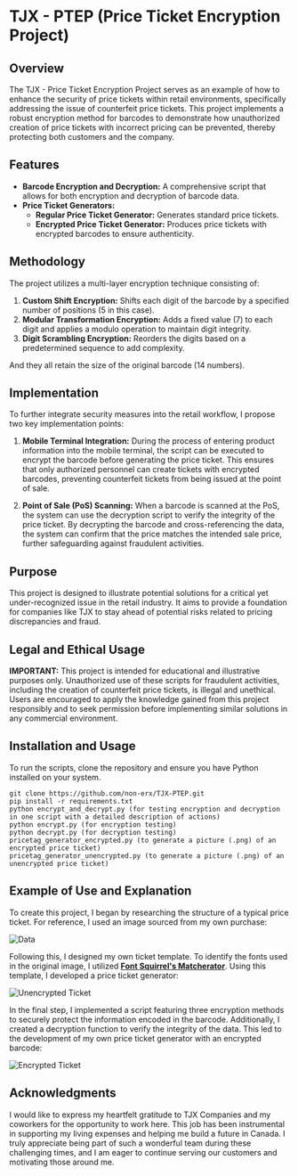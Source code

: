 # TJX - PTEP (Price Ticket Encryption Project)

## Overview
The TJX - Price Ticket Encryption Project serves as an example of how to enhance the security of price tickets within retail environments, specifically addressing the issue of counterfeit price tickets. This project implements a robust encryption method for barcodes to demonstrate how unauthorized creation of price tickets with incorrect pricing can be prevented, thereby protecting both customers and the company.

## Features
- **Barcode Encryption and Decryption:** A comprehensive script that allows for both encryption and decryption of barcode data.
- **Price Ticket Generators:**
  - **Regular Price Ticket Generator:** Generates standard price tickets.
  - **Encrypted Price Ticket Generator:** Produces price tickets with encrypted barcodes to ensure authenticity.

## Methodology
The project utilizes a multi-layer encryption technique consisting of:
1. **Custom Shift Encryption:** Shifts each digit of the barcode by a specified number of positions (5 in this case).
2. **Modular Transformation Encryption:** Adds a fixed value (7) to each digit and applies a modulo operation to maintain digit integrity.
3. **Digit Scrambling Encryption:** Reorders the digits based on a predetermined sequence to add complexity.

And they all retain the size of the original barcode (14 numbers).

## Implementation

To further integrate security measures into the retail workflow, I propose two key implementation points:

1.  **Mobile Terminal Integration:** During the process of entering product information into the mobile terminal, the script can be executed to encrypt the barcode before generating the price ticket. This ensures that only authorized personnel can create tickets with encrypted barcodes, preventing counterfeit tickets from being issued at the point of sale.
    
2.  **Point of Sale (PoS) Scanning:** When a barcode is scanned at the PoS, the system can use the decryption script to verify the integrity of the price ticket. By decrypting the barcode and cross-referencing the data, the system can confirm that the price matches the intended sale price, further safeguarding against fraudulent activities.

## Purpose
This project is designed to illustrate potential solutions for a critical yet under-recognized issue in the retail industry. It aims to provide a foundation for companies like TJX to stay ahead of potential risks related to pricing discrepancies and fraud.

## Legal and Ethical Usage
**IMPORTANT:** This project is intended for educational and illustrative purposes only. Unauthorized use of these scripts for fraudulent activities, including the creation of counterfeit price tickets, is illegal and unethical. Users are encouraged to apply the knowledge gained from this project responsibly and to seek permission before implementing similar solutions in any commercial environment.

## Installation and Usage
To run the scripts, clone the repository and ensure you have Python installed on your system.

```
git clone https://github.com/non-erx/TJX-PTEP.git
pip install -r requirements.txt
python encrypt_and_decrypt.py (for testing encryption and decryption in one script with a detailed description of actions)
python encrypt.py (for encryption testing)
python decrypt.py (for decryption testing)
pricetag_generator_encrypted.py (to generate a picture (.png) of an encrypted price ticket)
pricetag_generator_unencrypted.py (to generate a picture (.png) of an unencrypted price ticket)
```

## Example of Use and Explanation

To create this project, I began by researching the structure of a typical price ticket. For reference, I used an image sourced from my own purchase:

![Data](https://github.com/user-attachments/assets/eae708bc-ff94-4e4e-87c6-9a5e5fda6361)

Following this, I designed my own ticket template. To identify the fonts used in the original image, I utilized **[Font Squirrel's Matcherator](https://www.fontsquirrel.com/matcherator)**. Using this template, I developed a price ticket generator:

![Unencrypted Ticket](https://github.com/user-attachments/assets/2886aa39-efbe-4759-a25f-771e2dc6af98)

In the final step, I implemented a script featuring three encryption methods to securely protect the information encoded in the barcode. Additionally, I created a decryption function to verify the integrity of the data. This led to the development of my own price ticket generator with an encrypted barcode:

![Encrypted Ticket](https://github.com/user-attachments/assets/9c90ca00-7e93-4cf2-8e96-dbfa4377ccbd)

## Acknowledgments

I would like to express my heartfelt gratitude to TJX Companies and my coworkers for the opportunity to work here. This job has been instrumental in supporting my living expenses and helping me build a future in Canada. I truly appreciate being part of such a wonderful team during these challenging times, and I am eager to continue serving our customers and motivating those around me.
 
